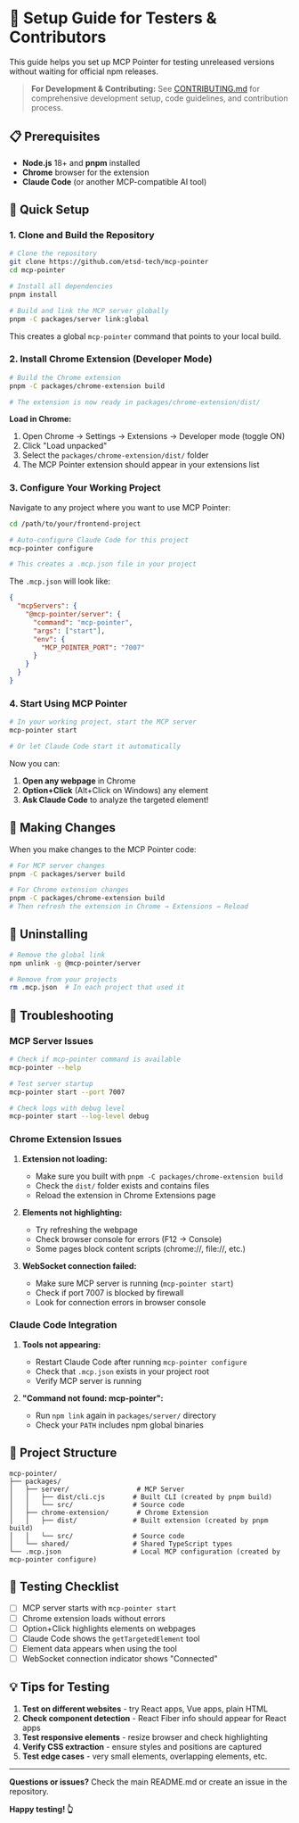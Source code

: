 # 🧪 Setup Guide for Testers & Contributors

This guide helps you set up MCP Pointer for testing unreleased versions without waiting for official npm releases.

> **For Development & Contributing:** See [CONTRIBUTING.md](./CONTRIBUTING.md) for comprehensive development setup, code guidelines, and contribution process.

## 📋 Prerequisites

- **Node.js** 18+ and **pnpm** installed
- **Chrome** browser for the extension
- **Claude Code** (or another MCP-compatible AI tool)

## 🚀 Quick Setup

### 1. Clone and Build the Repository

```bash
# Clone the repository
git clone https://github.com/etsd-tech/mcp-pointer
cd mcp-pointer

# Install all dependencies
pnpm install

# Build and link the MCP server globally
pnpm -C packages/server link:global
```

This creates a global `mcp-pointer` command that points to your local build.

### 2. Install Chrome Extension (Developer Mode)

```bash
# Build the Chrome extension
pnpm -C packages/chrome-extension build

# The extension is now ready in packages/chrome-extension/dist/
```

**Load in Chrome:**
1. Open Chrome → Settings → Extensions → Developer mode (toggle ON)
2. Click "Load unpacked"
3. Select the `packages/chrome-extension/dist/` folder
4. The MCP Pointer extension should appear in your extensions list

### 3. Configure Your Working Project

Navigate to any project where you want to use MCP Pointer:

```bash
cd /path/to/your/frontend-project

# Auto-configure Claude Code for this project
mcp-pointer configure

# This creates a .mcp.json file in your project
```

The `.mcp.json` will look like:
```json
{
  "mcpServers": {
    "@mcp-pointer/server": {
      "command": "mcp-pointer",
      "args": ["start"],
      "env": {
        "MCP_POINTER_PORT": "7007"
      }
    }
  }
}
```

### 4. Start Using MCP Pointer

```bash
# In your working project, start the MCP server
mcp-pointer start

# Or let Claude Code start it automatically
```

Now you can:
1. **Open any webpage** in Chrome
2. **Option+Click** (Alt+Click on Windows) any element 
3. **Ask Claude Code** to analyze the targeted element!

## 🔄 Making Changes

When you make changes to the MCP Pointer code:

```bash
# For MCP server changes
pnpm -C packages/server build

# For Chrome extension changes
pnpm -C packages/chrome-extension build
# Then refresh the extension in Chrome → Extensions → Reload
```

## 🧹 Uninstalling

```bash
# Remove the global link
npm unlink -g @mcp-pointer/server

# Remove from your projects
rm .mcp.json  # In each project that used it
```

## 🐛 Troubleshooting

### MCP Server Issues

```bash
# Check if mcp-pointer command is available
mcp-pointer --help

# Test server startup
mcp-pointer start --port 7007

# Check logs with debug level
mcp-pointer start --log-level debug
```

### Chrome Extension Issues

1. **Extension not loading:**
   - Make sure you built with `pnpm -C packages/chrome-extension build`
   - Check the `dist/` folder exists and contains files
   - Reload the extension in Chrome Extensions page

2. **Elements not highlighting:**
   - Try refreshing the webpage
   - Check browser console for errors (F12 → Console)
   - Some pages block content scripts (chrome://, file://, etc.)

3. **WebSocket connection failed:**
   - Make sure MCP server is running (`mcp-pointer start`)
   - Check if port 7007 is blocked by firewall
   - Look for connection errors in browser console

### Claude Code Integration

1. **Tools not appearing:**
   - Restart Claude Code after running `mcp-pointer configure`
   - Check that `.mcp.json` exists in your project root
   - Verify MCP server is running

2. **"Command not found: mcp-pointer":**
   - Run `npm link` again in `packages/server/` directory
   - Check your `PATH` includes npm global binaries

## 📁 Project Structure

```
mcp-pointer/
├── packages/
│   ├── server/                 # MCP Server
│   │   ├── dist/cli.cjs       # Built CLI (created by pnpm build)
│   │   └── src/               # Source code
│   ├── chrome-extension/       # Chrome Extension  
│   │   ├── dist/              # Built extension (created by pnpm build)
│   │   └── src/               # Source code
│   └── shared/                # Shared TypeScript types
└── .mcp.json                  # Local MCP configuration (created by mcp-pointer configure)
```

## 🎯 Testing Checklist

- [ ] MCP server starts with `mcp-pointer start`
- [ ] Chrome extension loads without errors
- [ ] Option+Click highlights elements on webpages
- [ ] Claude Code shows the `getTargetedElement` tool
- [ ] Element data appears when using the tool
- [ ] WebSocket connection indicator shows "Connected"

## 💡 Tips for Testing

1. **Test on different websites** - try React apps, Vue apps, plain HTML
2. **Check component detection** - React Fiber info should appear for React apps
3. **Test responsive elements** - resize browser and check highlighting
4. **Verify CSS extraction** - ensure styles and positions are captured
5. **Test edge cases** - very small elements, overlapping elements, etc.

---

**Questions or issues?** Check the main README.md or create an issue in the repository.

**Happy testing! 👆**